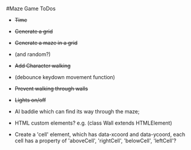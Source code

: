 #Maze Game ToDos

* ~~Time~~
* ~~Generate a grid~~
* ~~Generate a maze in a grid~~
* (and random?)
* ~~Add Character walking~~
* (debounce keydown movement function)
* ~~Prevent walking through walls~~
* ~~Lights on/off~~
* AI baddie which can find its way through the maze;

* HTML custom elements? e.g. (class Wall extends HTMLElement)
* Create a 'cell' element, which has data-xcoord and data-ycoord, each cell has a property of 'aboveCell', 'rightCell', 'belowCell', 'leftCell'?